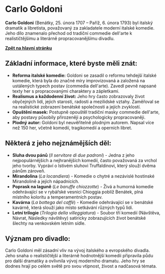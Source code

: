 # Carlo Goldoni

**Carlo Goldoni** (Benátky, 25. února 1707 – Paříž, 6. února 1793) byl italský dramatik a libretista, považovaný za zakladatele moderní italské komedie. Jeho dílo znamenalo přechod od tradiční commedie dell'arte k realističtějšímu a literárně propracovanějšímu divadlu.

[**Zpět na hlavní stránku**](https://github.com/ruzovybanan1254/maturita2025/blob/main/ustni/CJ/README.md)

## Základní informace, které byste měli znát:

* **Reforma italské komedie:** Goldoni se zasadil o reformu tehdejší italské komedie, která byla do značné míry improvizovaná a založená na ustálených typech postav (commedia dell'arte). Zavedl pevně napsané texty her s propracovanými charaktery a zápletkami.
* **Realismus a každodenní život:** Jeho hry často zobrazovaly život obyčejných lidí, jejich starosti, radosti a mezilidské vztahy. Zaměřoval se na realistické zobrazení benátské společnosti a jejích zvyklostí.
* **Opuštění masek:** Postupně opouštěl tradiční masky commedie dell'arte, aby postavy působily přirozeněji a psychologicky propracovaněji.
* **Plodný autor:** Goldoni byl neuvěřitelně plodným autorem. Napsal více než 150 her, včetně komedií, tragikomedií a operních libret.

## Některá z jeho nejznámějších děl:

* **Sluha dvou pánů** (*Il servitore di due padroni*) - Jedna z jeho nejpopulárnějších a nejhranějších komedií, často považovaná za vrchol jeho tvorby. Vypráví o lstivém sluhovi Truffaldinovi, který slouží dvěma pánům zároveň.
* **Mirandolina** (*La locandiera*) - Komedie o chytré a nezávislé hostinské Mirandolině a jejích nápadnících.
* **Poprask na laguně** (*Le baruffe chiozzotte*) - Živá a humorná komedie odehrávající se v rybářské vesnici Chioggia poblíž Benátek, plná místního koloritu a temperamentních postav.
* **Kavárna** (*La bottega del caffè*) - Komedie odehrávající se v benátské kavárně, která slouží jako místo setkávání různých typů lidí.
* **Letní trilogie** (*Trilogia della villeggiatura*) - Soubor tří komedií (Návštěva, Návrat, Následky návštěvy) satiricky zobrazujících život benátské šlechty na venkovském letním sídle.

## Význam pro divadlo:

Carlo Goldoni měl zásadní vliv na vývoj italského a evropského divadla. Jeho snaha o realističtější a literárně hodnotnější komedii připravila půdu pro další dramatiky a ovlivnila vývoj moderního dramatu. Jeho hry se dodnes hrají po celém světě pro svou vtipnost, živost a nadčasová témata.
